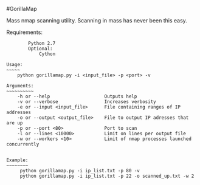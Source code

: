 #GorillaMap

Mass nmap scanning utility. Scanning in mass has never been this easy.

Requirements:
~~~~~~~~~~~~~
        Python 2.7
        Optional:
            Cython

Usage:
~~~~~
    python gorillamap.py -i <input_file> -p <port> -v
    
Arguments:
~~~~~~~~~~
	-h or --help                    Outputs help
	-v or --verbose                 Increases verbosity
	-e or --input <input_file>      File containing ranges of IP addresses
	-o or --output <output_file>    File to output IP adresses that are up
	-p or --port <80>               Port to scan
	-l or --lines <10000>           Limit on lines per output file
	-w or --workers <10>            Limit of nmap processes launched concurrently
	

Example:
~~~~~~~~
     python gorillamap.py -i ip_list.txt -p 80 -v
     python gorillamap.py -i ip_list.txt -p 22 -o scanned_up.txt -w 2